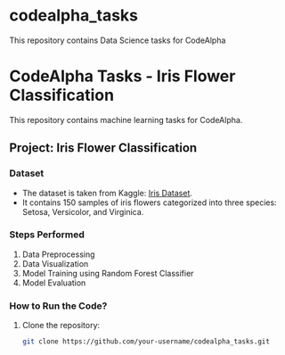 # codealpha_tasks
This repository contains Data Science tasks for CodeAlpha
# CodeAlpha Tasks - Iris Flower Classification

This repository contains machine learning tasks for CodeAlpha.

## Project: Iris Flower Classification

### Dataset
- The dataset is taken from Kaggle: [Iris Dataset](https://www.kaggle.com/datasets/saurabh00007/iriscsv).
- It contains 150 samples of iris flowers categorized into three species: Setosa, Versicolor, and Virginica.

### Steps Performed
1. Data Preprocessing
2. Data Visualization
3. Model Training using Random Forest Classifier
4. Model Evaluation

### How to Run the Code?
1. Clone the repository:
   ```bash
   git clone https://github.com/your-username/codealpha_tasks.git
